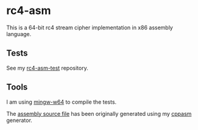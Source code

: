 # rc4-asm
This is a 64-bit rc4 stream cipher implementation in x86 assembly language.

## Tests
See my [rc4-asm-test](https://github.com/aelfimow/rc4-asm-test) repository.

## Tools
I am using [mingw-w64](https://mingw-w64.org) to compile the tests.

The [assembly source file](src/rc4func.S) has been originally generated using my [cppasm](https://github.com/aelfimow/cppasm)
generator.
